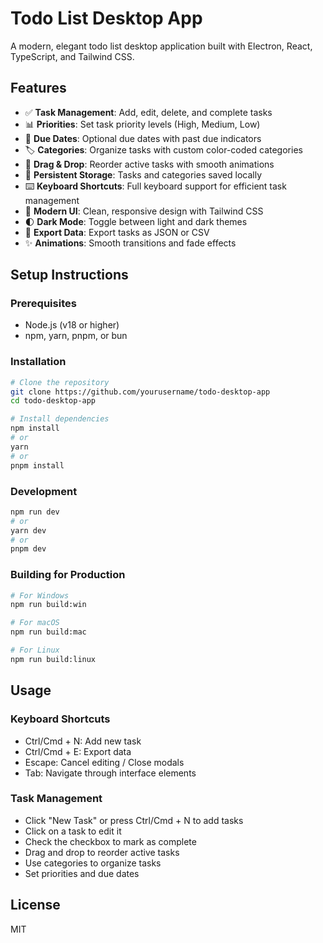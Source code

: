 # Todo List Desktop App

A modern, elegant todo list desktop application built with Electron, React, TypeScript, and Tailwind CSS.

## Features

- ✅ **Task Management**: Add, edit, delete, and complete tasks
- 📊 **Priorities**: Set task priority levels (High, Medium, Low)
- 📅 **Due Dates**: Optional due dates with past due indicators
- 🏷️ **Categories**: Organize tasks with custom color-coded categories
- 🎯 **Drag & Drop**: Reorder active tasks with smooth animations
- 💾 **Persistent Storage**: Tasks and categories saved locally
- ⌨️ **Keyboard Shortcuts**: Full keyboard support for efficient task management
- 🎨 **Modern UI**: Clean, responsive design with Tailwind CSS
- 🌓 **Dark Mode**: Toggle between light and dark themes
- 📁 **Export Data**: Export tasks as JSON or CSV
- ✨ **Animations**: Smooth transitions and fade effects

## Setup Instructions

### Prerequisites

- Node.js (v18 or higher)
- npm, yarn, pnpm, or bun

### Installation

```bash
# Clone the repository
git clone https://github.com/yourusername/todo-desktop-app
cd todo-desktop-app

# Install dependencies
npm install
# or
yarn
# or
pnpm install
```

### Development

```bash
npm run dev
# or
yarn dev
# or
pnpm dev
```

### Building for Production

```bash
# For Windows
npm run build:win

# For macOS
npm run build:mac

# For Linux
npm run build:linux
```

## Usage

### Keyboard Shortcuts

- Ctrl/Cmd + N: Add new task
- Ctrl/Cmd + E: Export data
- Escape: Cancel editing / Close modals
- Tab: Navigate through interface elements

### Task Management

- Click "New Task" or press Ctrl/Cmd + N to add tasks
- Click on a task to edit it
- Check the checkbox to mark as complete
- Drag and drop to reorder active tasks
- Use categories to organize tasks
- Set priorities and due dates

## License

MIT
